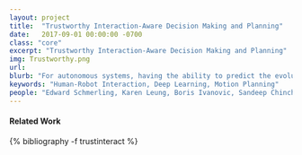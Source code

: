 ```yaml
---
layout: project
title:  "Trustworthy Interaction-Aware Decision Making and Planning"
date:   2017-09-01 00:00:00 -0700
class: "core"
excerpt: "Trustworthy Interaction-Aware Decision Making and Planning"
img: Trustworthy.png
url: 
blurb: "For autonomous systems, having the ability to predict the evolution of their surroundings is essential for safe, reliable, and efficient operation. Prediction is especially important when the autonomous system must interact and “negotiate” with humans, whether it be in settings that are cooperative, adversarial, or anywhere in between. This line of research involves quantifying the relative likelihoods of multiple, possibly highly distinct futures for interactive scenarios, planning strategies such that the autonomous agent is cognizant of how the human may respond, developing models that are offer transparency into the autonomous agent’s decision making process, and designing safe human-in-the-loop testing methodologies to validate our models and planning algorithms."
keywords: "Human-Robot Interaction, Deep Learning, Motion Planning"
people: "Edward Schmerling, Karen Leung, Boris Ivanovic, Sandeep Chinchali"
---
```


<h4 class="bibliography">Related Work</h4>
<div class="project_bib">
{% bibliography -f trustinteract %}
</div>
